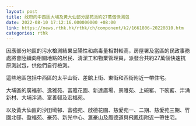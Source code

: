 ```yaml
---
layout: post
title: 政府向中西區大埔及黃大仙部分屋苑派約27萬個快測包
date: 2022-08-10 17:12:16.000000000 +08:00
link: https://news.rthk.hk/rthk/ch/component/k2/1661806-20220810.htm
categories: rthk
---
```


因應部分地區的污水檢測結果呈陽性和病毒量相對較高，房屋署及當區的民政事務處將會陸續向相關地點的居民、清潔工和物業管理員，派發合共約27萬個快速抗原測試包，供他們自行檢測。

這些地區包括中西區的太平山街、差館上街、東街和西街附近一帶住宅。

大埔區的廣福邨、逸雅苑、富雅花園、新達廣場、景雅苑、上碗窰、下碗窰、泮涌新村、大埔泮涌、富善邨及宏福苑。

以及黃大仙區的沙田坳邨、富強苑、啟德花園、慈愛苑一、二期、慈愛苑三期、竹園北邨、盈福苑、豪苑、新光中心、滙豪山及鳳德道與飛鳳街附近一帶住宅。
